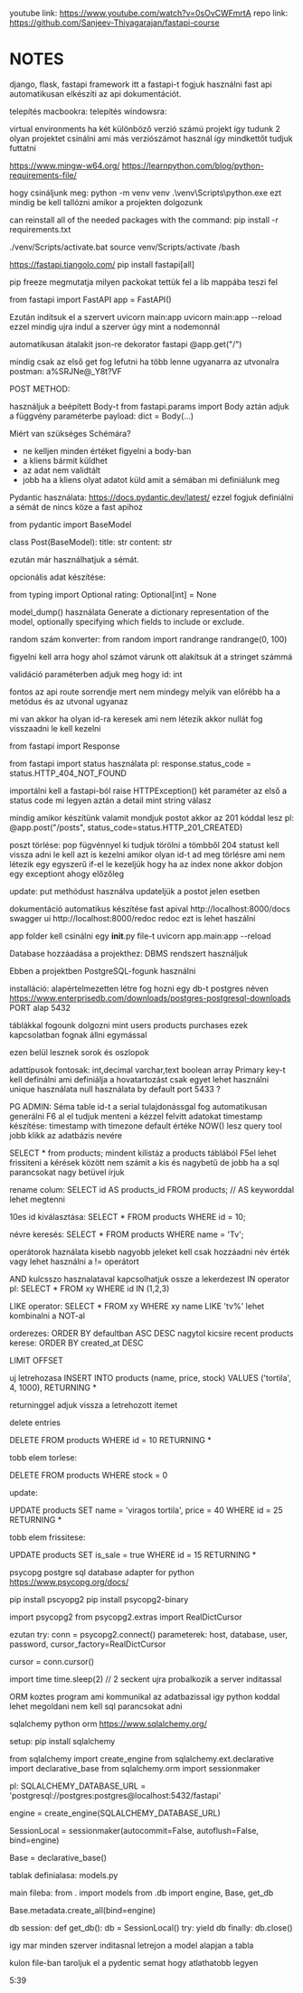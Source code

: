 youtube link: https://www.youtube.com/watch?v=0sOvCWFmrtA
repo link: https://github.com/Sanjeev-Thiyagarajan/fastapi-course

# NOTES

django, flask, fastapi framework itt a fastapi-t fogjuk használni
fast api automatikusan elkészíti az api dokumentációt.

telepítés macbookra:
telepítés windowsra:

virtual environments
ha két különböző verzió számú projekt így tudunk 2 olyan projektet csinálni ami más verziószámot használ így mindkettőt tudjuk futtatni

https://www.mingw-w64.org/
https://learnpython.com/blog/python-requirements-file/

hogy csináljunk meg: python -m venv venv
.\venv\Scripts\python.exe
ezt mindig be kell tallózni amikor a projekten dolgozunk

can reinstall all of the needed packages with the command:
pip install -r requirements.txt

./venv/Scripts/activate.bat
source venv/Scripts/activate /bash

https://fastapi.tiangolo.com/
pip install fastapi[all]

pip freeze megmutatja milyen packokat tettük fel
a lib mappába teszi fel

from fastapi import FastAPI
app = FastAPI()

Ezután indítsuk el a szervert
uvicorn main:app
uvicorn main:app --reload ezzel mindig ujra indul a szerver úgy mint a nodemonnál

automatikusan átalakít json-re
dekorator fastapi @app.get("/")

mindig csak az első get fog lefutni ha több lenne ugyanarra az utvonalra
postman: a%SRJNe@_Y8t?VF

POST METHOD:

használjuk a beépített Body-t from fastapi.params import Body
aztán adjuk a függvény paraméterbe payload: dict = Body(...)

Miért van szükséges Schémára?
- ne kelljen minden értéket figyelni a body-ban
- a kliens bármit küldhet
- az adat nem validtált
- jobb ha a kliens olyat adatot küld amit a sémában mi definiálunk meg

Pydantic használata:
https://docs.pydantic.dev/latest/
ezzel fogjuk definiálni a sémát de nincs köze a fast apihoz

from pydantic import BaseModel

class Post(BaseModel):
    title: str
    content: str

 ezután már használhatjuk a sémát.

 opcionális adat készítése:

 from typing import Optional
 rating: Optional[int] = None

 model_dump() használata
 Generate a dictionary representation of the model, optionally specifying which fields to include or exclude.

 random szám konverter:
 from random import randrange
 randrange(0, 100)

figyelni kell arra hogy ahol számot várunk ott alakítsuk át a stringet számmá 

validáció paraméterben adjuk meg hogy id: int

fontos az api route sorrendje mert nem mindegy melyik van előrébb ha a metódus és az utvonal ugyanaz

mi van akkor ha olyan id-ra keresek ami nem létezik akkor nullát fog visszaadni le kell kezelni

from fastapi import Response

from fastapi import status
használata pl:
 response.status_code = status.HTTP_404_NOT_FOUND

importálni kell a fastapi-ból
 raise HTTPException()
 két paraméter az első a status code mi legyen aztán a detail mint string válasz

 mindig amikor készítünk valamit mondjuk postot akkor az 201 kóddal lesz pl:
 @app.post("/posts", status_code=status.HTTP_201_CREATED)

poszt törlése:
pop fügvénnyel ki tudjuk törölni a tömbből
204 statust kell vissza adni
le kell azt is kezelni amikor olyan id-t ad meg törlésre ami nem létezik
egy egyszerű if-el le kezeljük hogy ha az index none akkor dobjon egy exceptiont ahogy előzőleg

update:
put methódust használva updateljük a postot jelen esetben

dokumentáció automatikus készítése fast apival
http://localhost:8000/docs swagger ui
http://localhost:8000/redoc redoc ezt is lehet haszálni 

app folder kell csinálni egy __init__.py file-t
uvicorn app.main:app --reload

Database hozzáadása a projekthez:
DBMS rendszert használjuk

Ebben a projektben PostgreSQL-fogunk használni

installáció:
alapértelmezetten létre fog hozni egy db-t postgres néven
https://www.enterprisedb.com/downloads/postgres-postgresql-downloads
PORT alap 5432

táblákkal fogounk dolgozni mint users products purchases
ezek kapcsolatban fognak állni egymással

ezen belül lesznek sorok és oszlopok

adattípusok fontosak: int,decimal varchar,text boolean array
Primary key-t kell definálni ami definiálja a hovatartozást csak egyet lehet használni
unique használata
null használata by default
port 5433 ?

PG ADMIN:
Séma table
id-t a serial tulajdonássgal fog automatikusan generálni
F6 al el tudjuk menteni a kézzel felvitt adatokat
timestamp készítése:
timestamp with timezone default értéke NOW() lesz
query tool jobb klikk az adatbázis nevére

SELECT * from products; mindent kilistáz a products táblából
F5el lehet frissiteni a kérések között
nem számit a kis és nagybetű de jobb ha a sql parancsokat nagy betüvel írjuk

rename colum:
SELECT id AS products_id FROM products; // AS keyworddal lehet megtenni

10es id kiválasztása: SELECT * FROM products WHERE id = 10;

névre keresés: SELECT * FROM products WHERE name = 'Tv';

operátorok haználata kisebb nagyobb jeleket kell csak hozzáadni név érték vagy lehet használni a != operátort

AND kulcsszo hasznalataval kapcsolhatjuk ossze a lekerdezest
IN operator pl:
SELECT * FROM xy WHERE id IN (1,2,3)

LIKE operator:
SELECT * FROM xy WHERE xy name LIKE 'tv%'
lehet kombinalni a NOT-al 

orderezes:
ORDER BY defaultban ASC 
DESC nagytol kicsire
recent products kerese: 
ORDER BY created_at DESC

LIMIT
OFFSET

uj letrehozasa INSERT INTO products (name, price, stock) VALUES ('tortila', 4, 1000), RETURNING *

returninggel adjuk vissza a letrehozott itemet

delete entries 

DELETE FROM products WHERE id = 10 RETURNING *

tobb elem torlese:

DELETE FROM products WHERE stock = 0

update:

UPDATE products SET name = 'viragos tortila', price = 40 WHERE id = 25 RETURNING *

tobb elem frissitese: 

UPDATE products SET is_sale = true WHERE id = 15 RETURNING *

psycopg postgre sql database adapter for python
https://www.psycopg.org/docs/

pip install pscyopg2
pip install psycopg2-binary

import psycopg2
from psycopg2.extras import RealDictCursor

ezutan try:
conn = psycopg2.connect()
parameterek:
host, database, user, password, 
cursor_factory=RealDictCursor

cursor = conn.cursor()

import time
time.sleep(2) // 2 seckent ujra probalkozik a server inditassal

ORM koztes program ami kommunikal az adatbazissal igy python koddal lehet megoldani nem kell sql parancsokat adni

sqlalchemy python orm
https://www.sqlalchemy.org/

setup:
pip install sqlalchemy

from sqlalchemy import create_engine
from sqlalchemy.ext.declarative import declarative_base
from sqlalchemy.orm import sessionmaker

pl:
SQLALCHEMY_DATABASE_URL = 'postgresql://postgres:postgres@localhost:5432/fastapi'

engine = create_engine(SQLALCHEMY_DATABASE_URL)

SessionLocal = sessionmaker(autocommit=False, autoflush=False, bind=engine)

Base = declarative_base()

tablak definialasa:
models.py

main fileba:
from . import models
from .db import engine, Base, get_db

Base.metadata.create_all(bind=engine)

db session:
def get_db():
    db = SessionLocal()
    try:
        yield db
    finally:
        db.close()

igy mar minden szerver inditasnal letrejon a model alapjan a tabla

kulon file-ban taroljuk el a pydentic semat hogy atlathatobb legyen

5:39
